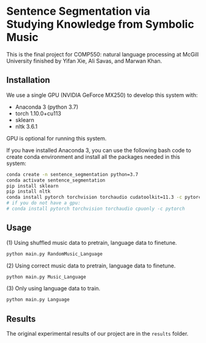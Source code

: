 # Sentence Segmentation via Studying Knowledge from Symbolic Music

This is the final project for COMP550: natural language processing at McGill University finished by Yifan Xie, Ali Savas, and Marwan Khan.

## Installation

We use a single GPU (NVIDIA GeForce MX250) to develop this system with:
- Anaconda 3 (python 3.7)
- torch 1.10.0+cu113
- sklearn
- nltk 3.6.1

GPU is optional for running this system.

If you have installed Anaconda 3, you can use the following bash code to create conda environment and install all the packages needed in this system:

```bash
conda create -n sentence_segmentation python=3.7
conda activate sentence_segmentation
pip install sklearn
pip install nltk
conda install pytorch torchvision torchaudio cudatoolkit=11.3 -c pytorch
# if you do not have a gpu:
# conda install pytorch torchvision torchaudio cpuonly -c pytorch
```

## Usage

(1) Using shuffled music data to pretrain, language data to finetune.

```bash
python main.py RandomMusic_Language
```

(2) Using correct music data to pretrain, language data to finetune.
```bash
python main.py Music_Language
```

(3) Only using language data to train.

```bash
python main.py Language
```

## Results

The original experimental results of our project are in the `results` folder.
